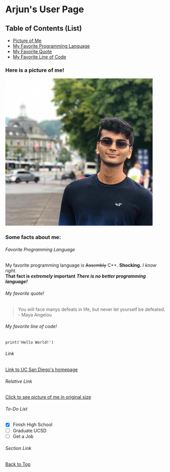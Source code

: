# Arjun's User Page
## Table of Contents (List)
- [Picture of Me](#here-is-a-picture-of-me)
- [My Favorite Programming Language](#Favorite-Programming-Language)
- [My Favorite Quote](#My-favorite-quote)
- [My Favorite Line of Code](#My-favorite-line-of-code)

### Here is a picture of me!
![](./images/GitHubProfilePicture.jpeg)
### Some facts about me:
###### Favorite Programming Language
My favorite programming language is ~~Assembly~~ C++. **Shocking.** *I know right.*  
**That fact is _extremely_ important**
***There is no better programming language!***  

###### My favorite quote!
> You will face manys defeats in life, but never let yourself be defeated. - Maya Angelou

###### My favorite line of code!
```
print('Hello World!')
```
###### Link
[Link to UC San Diego's homepage](https://www.ucsd.edu)  

###### Relative Link
[Click to see picture of me in original size](./images/GitHubProfilePicture.jpeg)  

###### To-Do List
- [x] Finish High School
- [ ] Graduate UCSD
- [ ] Get a Job

###### Section Link
[Back to Top](#Arjuns-User-Page)


